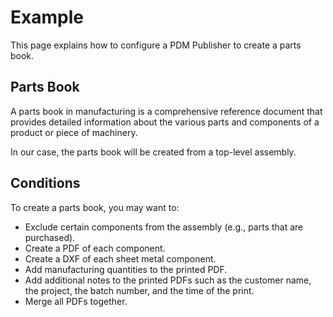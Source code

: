 # Example

This page explains how to configure a PDM Publisher to create a parts book.

## Parts Book

A parts book in manufacturing is a comprehensive reference document that provides detailed information about the various parts and components of a product or piece of machinery.

In our case, the parts book will be created from a top-level assembly.

## Conditions

To create a parts book, you may want to:

- Exclude certain components from the assembly (e.g., parts that are purchased).
- Create a PDF of each component.
- Create a DXF of each sheet metal component.
- Add manufacturing quantities to the printed PDF.
- Add additional notes to the printed PDFs such as the customer name, the project, the batch number, and the time of the print.
- Merge all PDFs together.